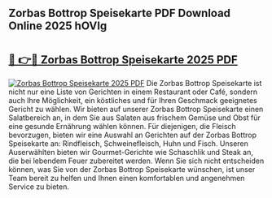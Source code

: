 ## Zorbas Bottrop Speisekarte PDF Download Online 2025 hOVIg

# <h2><a href="http://gc8qkr.nevu.top/?p=Zorbas+Bottrop+Speisekarte">🔗 👉🔴 Zorbas Bottrop Speisekarte 2025 PDF</a></h2>

[![Zorbas Bottrop Speisekarte 2025 PDF](https://i.imgur.com/dBaPXMq.png)](http://gc8qkr.nevu.top/?p=Zorbas+Bottrop+Speisekarte)
Die Zorbas Bottrop Speisekarte ist nicht nur eine Liste von Gerichten in einem Restaurant oder Café, sondern auch Ihre Möglichkeit, ein köstliches und für Ihren Geschmack geeignetes Gericht zu wählen. Wir bieten auf unserer Zorbas Bottrop Speisekarte einen Salatbereich an, in dem Sie aus Salaten aus frischem Gemüse und Obst für eine gesunde Ernährung wählen können. Für diejenigen, die Fleisch bevorzugen, bieten wir eine Auswahl an Gerichten auf der Zorbas Bottrop Speisekarte an: Rindfleisch, Schweinefleisch, Huhn und Fisch. Unseren Auserwählten bieten wir Gourmet-Gerichte wie Schaschlik und Steak an, die bei lebendem Feuer zubereitet werden. Wenn Sie sich nicht entscheiden können, was Sie von der Zorbas Bottrop Speisekarte wünschen, ist unser Team bereit zu helfen und Ihnen einen komfortablen und angenehmen Service zu bieten.
